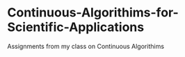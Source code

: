 # Continuous-Algorithims-for-Scientific-Applications
Assignments from my class on Continuous Algorithims 
